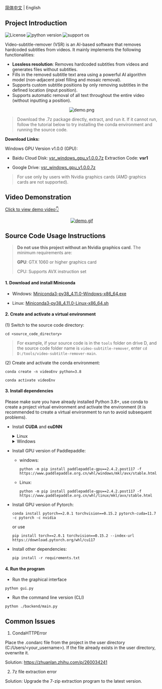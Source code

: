 [简体中文](README.md) | English

## Project Introduction

![License](https://img.shields.io/badge/License-Apache%202-red.svg)
![python version](https://img.shields.io/badge/Python-3.8+-blue.svg)
![support os](https://img.shields.io/badge/OS-Windows/macOS/Linux-green.svg)

Video-subtitle-remover (VSR) is an AI-based software that removes hardcoded subtitles from videos. It mainly implements the following functionalities:

- **Lossless resolution**: Removes hardcoded subtitles from videos and generates files without subtitles.
- Fills in the removed subtitle text area using a powerful AI algorithm model (non-adjacent pixel filling and mosaic removal).
- Supports custom subtitle positions by only removing subtitles in the defined location (input position).
- Supports automatic removal of all text throughout the entire video (without inputting a position).

<p style="text-align:center;"><img src="https://github.com/YaoFANGUK/video-subtitle-remover/raw/main/design/demo.png" alt="demo.png"/></p>

> Download the .7z package directly, extract, and run it. If it cannot run, follow the tutorial below to try installing the conda environment and running the source code.

**Download Links:**

Windows GPU Version v1.0.0 (GPU):

- Baidu Cloud Disk: <a href="https://pan.baidu.com/s/1t0djUPjQ96X8U9HisyoiYA?pwd=vsr1">vsr_windows_gpu_v1.0.0.7z</a> Extraction Code: **vsr1**

- Google Drive: <a href="https://drive.google.com/drive/folders/1NRgLNoHHOmdO4GxLhkPbHsYfMOB_3Elr?usp=sharing">vsr_windows_gpu_v1.0.0.7z</a>

> For use only by users with Nvidia graphics cards (AMD graphics cards are not supported).

## Video Demonstration

<a href="https://b23.tv/guEbl9C">Click to view demo video👇</a>

<p style="text-align:center;"><a href="https://b23.tv/guEbl9C"><img src="https://github.com/YaoFANGUK/video-subtitle-remover/raw/main/design/demo.gif" alt="demo.gif"/></a></p>

## Source Code Usage Instructions

> **Do not use this project without an Nvidia graphics card**. The minimum requirements are:
>
> **GPU**: GTX 1060 or higher graphics card
> 
> CPU: Supports AVX instruction set

#### 1. Download and install Miniconda

- Windows: <a href="https://repo.anaconda.com/miniconda/Miniconda3-py38_4.11.0-Windows-x86_64.exe">Miniconda3-py38_4.11.0-Windows-x86_64.exe</a>

- Linux: <a href="https://repo.anaconda.com/miniconda/Miniconda3-py38_4.11.0-Linux-x86_64.sh">Miniconda3-py38_4.11.0-Linux-x86_64.sh</a>

#### 2. Create and activate a virtual environment

(1) Switch to the source code directory:

```shell
cd <source_code_directory>
```

> For example, if your source code is in the `tools` folder on drive D, and the source code folder name is `video-subtitle-remover`, enter `cd D:/tools/video-subtitle-remover-main`.

(2) Create and activate the conda environment:

```shell
conda create -n videoEnv python=3.8
```

```shell
conda activate videoEnv
```

#### 3. Install dependencies

Please make sure you have already installed Python 3.8+, use conda to create a project virtual environment and activate the environment (it is recommended to create a virtual environment to run to avoid subsequent problems).

  - Install **CUDA** and **cuDNN**

      <details>
          <summary>Linux</summary>
          <h5>(1) Download CUDA 11.7</h5>
          <pre><code>wget https://developer.download.nvidia.com/compute/cuda/11.7.0/local_installers/cuda_11.7.0_515.43.04_linux.run</code></pre>
          <h5>(2) Install CUDA 11.7</h5>
          <pre><code>sudo sh cuda_11.7.0_515.43.04_linux.run</code></pre>
          <p>1. Input accept</p>
          <img src="https://i.328888.xyz/2023/03/31/iwVoeH.png" width="500" alt="">
          <p>2. make sure CUDA Toolkit 11.7 is chosen (If you have already installed driver, do not select Driver)</p>
          <img src="https://i.328888.xyz/2023/03/31/iwVThJ.png" width="500" alt="">
          <p>3. Add environment variables</p>
          <p>add the following content in  <strong>~/.bashrc</strong></p>
          <pre><code># CUDA
      export PATH=/usr/local/cuda-11.7/bin${PATH:+:${PATH}}
      export LD_LIBRARY_PATH=/usr/local/cuda-11.7/lib64${LD_LIBRARY_PATH:+:${LD_LIBRARY_PATH}}</code></pre>
          <p>Make sure it works</p>
          <pre><code>source ~/.bashrc</code></pre>
          <h5>(3) Download cuDNN 8.4.1</h5>
          <p><a href="https://github.com/YaoFANGUK/video-subtitle-extractor/releases/download/1.0.0/cudnn-linux-x86_64-8.4.1.50_cuda11.6-archive.tar.xz">cudnn-linux-x86_64-8.4.1.50_cuda11.6-archive.tar.xz</a></p>
          <h5>(4) Install cuDNN 8.4.1</h5>
          <pre><code> tar -xf cudnn-linux-x86_64-8.4.1.50_cuda11.6-archive.tar.xz
     mv cudnn-linux-x86_64-8.4.1.50_cuda11.6-archive cuda
     sudo cp ./cuda/include/* /usr/local/cuda-11.7/include/
     sudo cp ./cuda/lib/* /usr/local/cuda-11.7/lib64/
     sudo chmod a+r /usr/local/cuda-11.7/lib64/*
     sudo chmod a+r /usr/local/cuda-11.7/include/*</code></pre>
      </details>

      <details>
          <summary>Windows</summary>
          <h5>(1) Download CUDA 11.7</h5>
          <a href="https://developer.download.nvidia.com/compute/cuda/11.7.0/local_installers/cuda_11.7.0_516.01_windows.exe">cuda_11.7.0_516.01_windows.exe</a>
          <h5>(2) Install CUDA 11.7</h5>
          <h5>(3) Download cuDNN 8.2.4</h5>
          <p><a href="https://github.com/YaoFANGUK/video-subtitle-extractor/releases/download/1.0.0/cudnn-windows-x64-v8.2.4.15.zip">cudnn-windows-x64-v8.2.4.15.zip</a></p>
          <h5>(4) Install cuDNN 8.2.4</h5>
          <p>
             unzip "cudnn-windows-x64-v8.2.4.15.zip", then move all files in "bin, include, lib" in cuda 
      directory to C:\Program Files\NVIDIA GPU Computing Toolkit\CUDA\v11.7\
          </p>
      </details>


- Install GPU version of Paddlepaddle:
  - windows:

      ```shell 
      python -m pip install paddlepaddle-gpu==2.4.2.post117 -f https://www.paddlepaddle.org.cn/whl/windows/mkl/avx/stable.html
      ```

  - Linux:

      ```shell
      python -m pip install paddlepaddle-gpu==2.4.2.post117 -f https://www.paddlepaddle.org.cn/whl/linux/mkl/avx/stable.html
      ```

- Install GPU version of Pytorch:

  ```shell 
  conda install pytorch==2.0.1 torchvision==0.15.2 pytorch-cuda=11.7 -c pytorch -c nvidia
  ```
  or use
  
  ```shell 
  pip install torch==2.0.1 torchvision==0.15.2 --index-url https://download.pytorch.org/whl/cu117
  ```

- Install other dependencies:

  ```shell
  pip install -r requirements.txt
  ```


#### 4. Run the program

- Run the graphical interface

```shell
python gui.py
```

- Run the command line version (CLI)

```shell
python ./backend/main.py
```

## Common Issues
1. CondaHTTPError

Place the .condarc file from the project in the user directory (C:/Users/<your_username>). If the file already exists in the user directory, overwrite it.

Solution: https://zhuanlan.zhihu.com/p/260034241

2. 7z file extraction error

Solution: Upgrade the 7-zip extraction program to the latest version.
